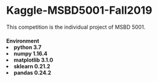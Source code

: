 # Kaggle-MSBD5001-Fall2019
This competition is the individual project of MSBD 5001. 

<h4> Environment 
<li>python 3.7
<li>numpy 1.16.4
<li>matplotlib 3.1.0
<li>sklearn 0.21.2
<li>pandas 0.24.2
